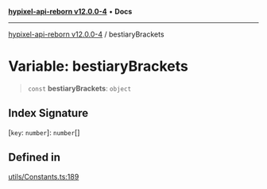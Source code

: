 [**hypixel-api-reborn v12.0.0-4**](../README.md) • **Docs**

***

[hypixel-api-reborn v12.0.0-4](../globals.md) / bestiaryBrackets

# Variable: bestiaryBrackets

> `const` **bestiaryBrackets**: `object`

## Index Signature

 \[`key`: `number`\]: `number`[]

## Defined in

[utils/Constants.ts:189](https://github.com/Kathund/REBORN-docs-TEST/blob/1c14a4fa83649d1c26475bdd62d394bf5095b016/src/utils/Constants.ts#L189)

